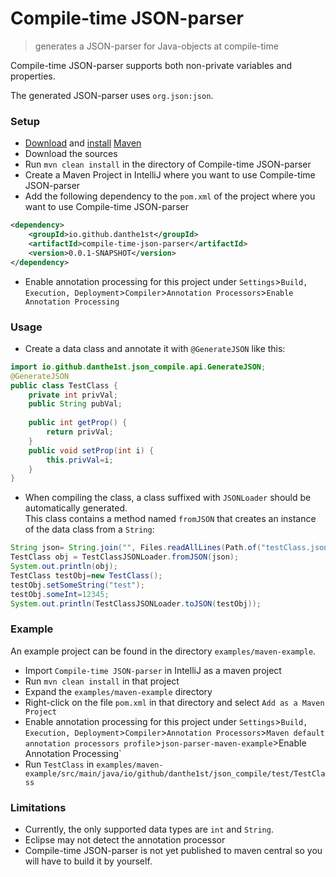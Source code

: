 # Compile-time JSON-parser
> generates a JSON-parser for Java-objects at compile-time

Compile-time JSON-parser supports both non-private variables and properties.

The generated JSON-parser uses `org.json:json`.

### Setup
* [Download](https://maven.apache.org/download.cgi) and [install](https://maven.apache.org/install.html) [Maven](https://maven.apache.org/)
* Download the sources
* Run `mvn clean install` in the directory of Compile-time JSON-parser
* Create a Maven Project in IntelliJ where you want to use Compile-time JSON-parser
* Add the following dependency to the `pom.xml` of the project where you want to use Compile-time JSON-parser
```xml
<dependency>
    <groupId>io.github.danthe1st</groupId>
    <artifactId>compile-time-json-parser</artifactId>
    <version>0.0.1-SNAPSHOT</version>
</dependency>
```
* Enable annotation processing for this project under `Settings`>`Build, Execution, Deployment`>`Compiler`>`Annotation Processors`>`Enable Annotation Processing`

### Usage
* Create a data class and annotate it with `@GenerateJSON` like this:
```java
import io.github.danthe1st.json_compile.api.GenerateJSON;
@GenerateJSON
public class TestClass {
	private int privVal;
	public String pubVal;
	
	public int getProp() {
		return privVal;
	}
	public void setProp(int i) {
		this.privVal=i;
	}
}
```
* When compiling the class, a class suffixed with `JSONLoader` should be automatically generated.<br/>
  This class contains a method named `fromJSON` that creates an instance of the data class from a `String`:
```java
String json= String.join("", Files.readAllLines(Path.of("testClass.json")));
TestClass obj = TestClassJSONLoader.fromJSON(json);
System.out.println(obj);
TestClass testObj=new TestClass();
testObj.setSomeString("test");
testObj.someInt=12345;
System.out.println(TestClassJSONLoader.toJSON(testObj));
```

### Example

An example project can be found in the directory `examples/maven-example`.

* Import `Compile-time JSON-parser` in IntelliJ as a maven project
* Run `mvn clean install` in that project
* Expand the `examples/maven-example` directory
* Right-click on the file `pom.xml` in that directory and select `Add as a Maven Project`
* Enable annotation processing for this project under `Settings`>`Build, Execution, Deployment`>`Compiler`>`Annotation Processors`>`Maven default annotation processors profile`>`json-parser-maven-example`>Enable Annotation Processing`
* Run `TestClass` in `examples/maven-example/src/main/java/io/github/danthe1st/json_compile/test/TestClass`

### Limitations

* Currently, the only supported data types are `int` and `String`.
* Eclipse may not detect the annotation processor
* Compile-time JSON-parser is not yet published to maven central so you will have to build it by yourself.
